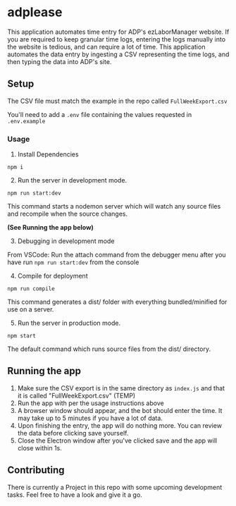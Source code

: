 # adplease
This application automates time entry for ADP's ezLaborManager website.  If you are required to keep granular time logs, entering the logs manually into the website is tedious, and can require a lot of time.  This application automates the data entry by ingesting a CSV representing the time logs, and then typing the data into ADP's site.

## Setup

The CSV file must match the example in the repo called `FullWeekExport.csv`

You'll need to add a `.env` file containing the values requested in `.env.example`

### Usage
1. Install Dependencies

`npm i`

2. Run the server in development mode.

`npm run start:dev`

This command starts a nodemon server which will watch any source files and recompile when the source changes.

**(See Running the app below)**

3. Debugging in development mode

From VSCode: Run the attach command from the debugger menu after you have run `npm run start:dev` from the console

4. Compile for deployment

`npm run compile`

This command generates a dist/ folder with everything bundled/minified for use on a server.

5. Run the server in production mode.

`npm start`

The default command which runs source files from the dist/ directory.

## Running the app

1. Make sure the CSV export is in the same directory as `index.js` and that it is called "FullWeekExport.csv" (TEMP)
2. Run the app with per the usage instructions above
3. A browser window should appear, and the bot should enter the time.  It may take up to 5 minutes if you have a lot of data.
4. Upon finishing the entry, the app will do nothing more.  You can review the data before clicking save yourself.
5. Close the Electron window after you've clicked save and the app will close within 1s.

## Contributing
There is currently a Project in this repo with some upcoming development tasks.  Feel free to have a look and give it a go.
